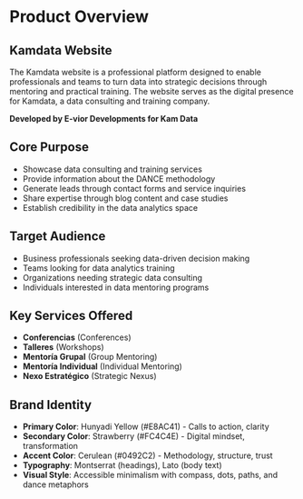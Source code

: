 # Product Overview

## Kamdata Website

The Kamdata website is a professional platform designed to enable professionals and teams to turn data into strategic decisions through mentoring and practical training. The website serves as the digital presence for Kamdata, a data consulting and training company.

**Developed by E-vior Developments for Kam Data**

## Core Purpose

- Showcase data consulting and training services
- Provide information about the DANCE methodology
- Generate leads through contact forms and service inquiries
- Share expertise through blog content and case studies
- Establish credibility in the data analytics space

## Target Audience

- Business professionals seeking data-driven decision making
- Teams looking for data analytics training
- Organizations needing strategic data consulting
- Individuals interested in data mentoring programs

## Key Services Offered

- **Conferencias** (Conferences)
- **Talleres** (Workshops) 
- **Mentoría Grupal** (Group Mentoring)
- **Mentoría Individual** (Individual Mentoring)
- **Nexo Estratégico** (Strategic Nexus)

## Brand Identity

- **Primary Color**: Hunyadi Yellow (#E8AC41) - Calls to action, clarity
- **Secondary Color**: Strawberry (#FC4C4E) - Digital mindset, transformation  
- **Accent Color**: Cerulean (#0492C2) - Methodology, structure, trust
- **Typography**: Montserrat (headings), Lato (body text)
- **Visual Style**: Accessible minimalism with compass, dots, paths, and dance metaphors